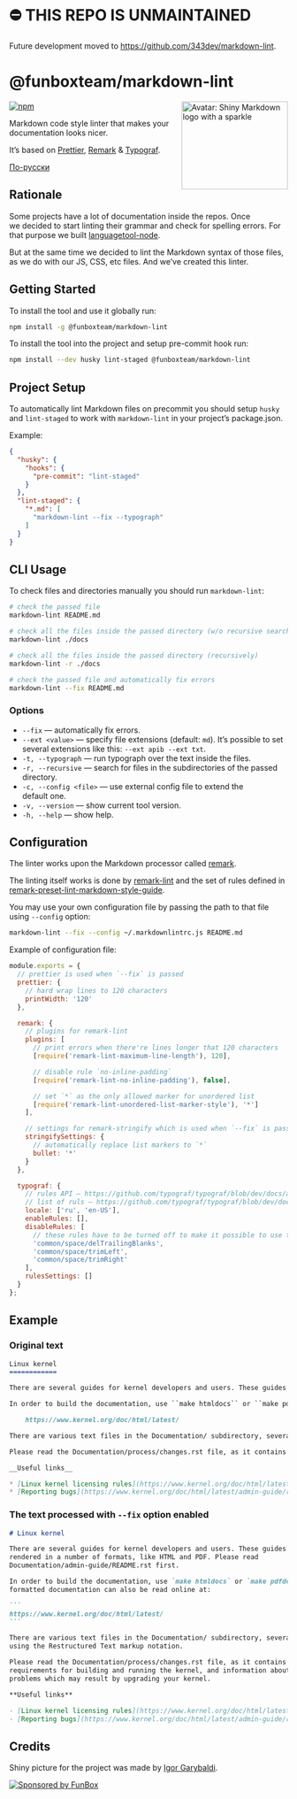 # ⛔ THIS REPO IS UNMAINTAINED

Future development moved to <https://github.com/343dev/markdown-lint>.

# @funboxteam/markdown-lint

<img align="right" width="192" height="159"
  alt="Avatar: Shiny Markdown logo with a sparkle"
  src="./logo.png">

[![npm](https://img.shields.io/npm/v/@funboxteam/markdown-lint.svg)](https://www.npmjs.com/package/@funboxteam/markdown-lint)

Markdown code style linter that makes your documentation looks nicer.

It’s based on [Prettier](https://github.com/prettier/prettier),
[Remark](https://github.com/remarkjs/remark) &
[Typograf](https://github.com/typograf/typograf).

[По-русски](./README.ru.md)

## Rationale

Some projects have a lot of documentation inside the repos. Once we decided to
start linting their grammar and check for spelling errors. For that purpose we
built [languagetool-node](https://github.com/funbox/languagetool-node).

But at the same time we decided to lint the Markdown syntax of those files, as
we do with our JS, CSS, etc files. And we’ve created this linter.

## Getting Started

To install the tool and use it globally run:

```bash
npm install -g @funboxteam/markdown-lint
```

To install the tool into the project and setup pre-commit hook run:

```bash
npm install --dev husky lint-staged @funboxteam/markdown-lint
```

## Project Setup

To automatically lint Markdown files on precommit you should setup `husky` and
`lint-staged` to work with `markdown-lint` in your project’s package.json.

Example:

```json
{
  "husky": {
    "hooks": {
      "pre-commit": "lint-staged"
    }
  },
  "lint-staged": {
    "*.md": [
      "markdown-lint --fix --typograph"
    ]
  }
}
```

## CLI Usage

To check files and directories manually you should run `markdown-lint`:

```bash
# check the passed file
markdown-lint README.md

# check all the files inside the passed directory (w/o recursive search)
markdown-lint ./docs

# check all the files inside the passed directory (recursively)
markdown-lint -r ./docs

# check the passed file and automatically fix errors
markdown-lint --fix README.md
```

### Options

- `--fix` — automatically fix errors.
- `--ext <value>` — specify file extensions (default: `md`). It’s possible to
  set several extensions like this: `--ext apib --ext txt`.
- `-t, --typograph` — run typograph over the text inside the files.
- `-r, --recursive` — search for files in the subdirectories of the passed
  directory.
- `-c, --config <file>` — use external config file to extend the default one.
- `-v, --version` — show current tool version.
- `-h, --help` — show help.

## Configuration

The linter works upon the Markdown processor called
[remark](https://github.com/remarkjs/remark).

The linting itself works is done by
[remark-lint](https://github.com/remarkjs/remark-lint) and the set of rules
defined in
[remark-preset-lint-markdown-style-guide](https://github.com/remarkjs/remark-lint/tree/main/packages/remark-preset-lint-markdown-style-guide#rules).

You may use your own configuration file by passing the path to that file using
`--config` option:

```bash
markdown-lint --fix --config ~/.markdownlintrc.js README.md
```

Example of configuration file:

```javascript
module.exports = {
  // prettier is used when `--fix` is passed
  prettier: {
    // hard wrap lines to 120 characters
    printWidth: '120'
  },

  remark: {
    // plugins for remark-lint
    plugins: [
      // print errors when there're lines longer that 120 characters
      [require('remark-lint-maximum-line-length'), 120],

      // disable rule `no-inline-padding`
      [require('remark-lint-no-inline-padding'), false],

      // set `*` as the only allowed marker for unordered list
      [require('remark-lint-unordered-list-marker-style'), '*']
    ],

    // settings for remark-stringify which is used when `--fix` is passed
    stringifySettings: {
      // automatically replace list markers to `*`
      bullet: '*'
    }
  },

  typograf: {
    // rules API — https://github.com/typograf/typograf/blob/dev/docs/api_rules.md
    // list of ruls — https://github.com/typograf/typograf/blob/dev/docs/RULES.en-US.md
    locale: ['ru', 'en-US'],
    enableRules: [],
    disableRules: [
      // these rules have to be turned off to make it possible to use typograph
      'common/space/delTrailingBlanks',
      'common/space/trimLeft',
      'common/space/trimRight'
    ],
    rulesSettings: []
  }
};
```

## Example

### Original text

```markdown
Linux kernel
============

There are several guides for kernel developers and users. These guides can be rendered in a number of formats, like HTML and PDF. Please read Documentation/admin-guide/README.rst first.

In order to build the documentation, use ``make htmldocs`` or ``make pdfdocs``.  The formatted documentation can also be read online at:

    https://www.kernel.org/doc/html/latest/

There are various text files in the Documentation/ subdirectory, several of them using the Restructured Text markup notation.

Please read the Documentation/process/changes.rst file, as it contains the requirements for building and running the kernel, and information about the problems which may result by upgrading your kernel.

__Useful links__

* [Linux kernel licensing rules](https://www.kernel.org/doc/html/latest/process/license-rules.html#kernel-licensing)
* [Reporting bugs](https://www.kernel.org/doc/html/latest/admin-guide/reporting-bugs.html)
```

### The text processed with `--fix` option enabled

````markdown
# Linux kernel

There are several guides for kernel developers and users. These guides can be
rendered in a number of formats, like HTML and PDF. Please read
Documentation/admin-guide/README.rst first.

In order to build the documentation, use `make htmldocs` or `make pdfdocs`. The
formatted documentation can also be read online at:

```
https://www.kernel.org/doc/html/latest/
```

There are various text files in the Documentation/ subdirectory, several of them
using the Restructured Text markup notation.

Please read the Documentation/process/changes.rst file, as it contains the
requirements for building and running the kernel, and information about the
problems which may result by upgrading your kernel.

**Useful links**

- [Linux kernel licensing rules](https://www.kernel.org/doc/html/latest/process/license-rules.html#kernel-licensing)
- [Reporting bugs](https://www.kernel.org/doc/html/latest/admin-guide/reporting-bugs.html)
````

## Credits

Shiny picture for the project was made by
[Igor Garybaldi](https://pandabanda.com/).

[![Sponsored by FunBox](https://funbox.ru/badges/sponsored_by_funbox_centered.svg)](https://funbox.ru)

